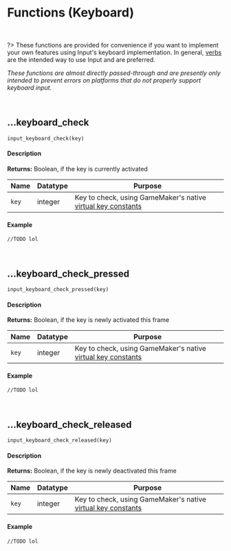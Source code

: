 # Functions (Keyboard)

&nbsp;

?> These functions are provided for convenience if you want to implement your own features using Input's keyboard implementation. In general, [verbs](Verbs-and-Bindings) are the intended way to use Input and are preferred.

_These functions are almost directly passed-through and are presently only intended to prevent errors on platforms that do not properly support keyboard input._

&nbsp;

## …keyboard_check

`input_keyboard_check(key)`

<!-- tabs:start -->

#### **Description**

**Returns:** Boolean, if the key is currently activated

|Name    |Datatype|Purpose                                               |
|--------|--------|------------------------------------------------------|
|`key`   |integer |Key to check, using GameMaker's native [virtual key constants](https://manual.yoyogames.com/index.htm#t=GameMaker_Language%2FGML_Reference%2FGame_Input%2FKeyboard_Input%2FKeyboard_Input.htm)|

#### **Example**

```gml
//TODO lol
```

<!-- tabs:end -->

&nbsp;

## …keyboard_check_pressed

`input_keyboard_check_pressed(key)`

<!-- tabs:start -->

#### **Description**

**Returns:** Boolean, if the key is newly activated this frame

|Name |Datatype|Purpose                                               |
|-----|--------|------------------------------------------------------|
|`key`|integer |Key to check, using GameMaker's native [virtual key constants](https://manual.yoyogames.com/index.htm#t=GameMaker_Language%2FGML_Reference%2FGame_Input%2FKeyboard_Input%2FKeyboard_Input.htm)|

#### **Example**

```gml
//TODO lol
```

<!-- tabs:end -->

&nbsp;

## …keyboard_check_released

`input_keyboard_check_released(key)`

<!-- tabs:start -->

#### **Description**

**Returns:** Boolean, if the key is newly deactivated this frame

|Name |Datatype|Purpose                                               |
|-----|--------|------------------------------------------------------|
|`key`|integer |Key to check, using GameMaker's native [virtual key constants](https://manual.yoyogames.com/index.htm#t=GameMaker_Language%2FGML_Reference%2FGame_Input%2FKeyboard_Input%2FKeyboard_Input.htm)|

#### **Example**

```gml
//TODO lol
```

<!-- tabs:end -->